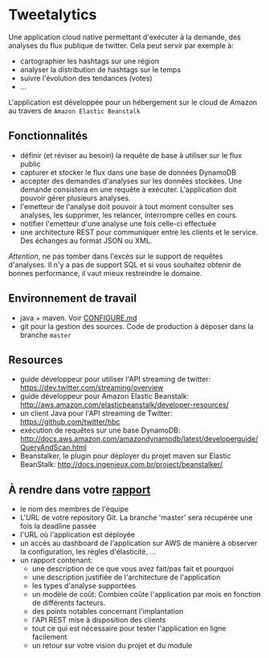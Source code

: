 # Tweetalytics

Une application cloud native permettant d'exécuter à la demande, des analyses du flux publique de twitter.
Cela peut servir par exemple à:
- cartographier les hashtags sur une région
- analyser la distribution de hashtags sur le temps
- suivre l'évolution des tendances (votes)
- ...

L'application est développée pour un hébergement sur le cloud de Amazon au travers de `Amazon Elastic Beanstalk`

## Fonctionnalités

- définir (et réviser au besoin) la requête de base à utiliser sur le flux public
- capturer et stocker le flux dans une base de données DynamoDB
- accepter des demandes d'analyses sur les données stockées. Une demande consistera en une requête à exécuter. L'application doit pouvoir gérer plusieurs analyses.
- l'emetteur de l'analyse doit pouvoir à tout moment consulter ses analyses, les supprimer, les relancer, interrompre celles en cours.
- notifier l'emetteur d'une analyse une fois celle-ci effectuée
- une architecture REST pour communiquer entre les clients et le service. Des échanges au format JSON ou XML.

_Attention_, ne pas tomber dans l'excès sur le support de requêtes d'analyses. Il n'y a pas de support SQL et si vous souhaitez obtenir de bonnes performance, il vaut mieux restreindre le domaine.

## Environnement de travail

- java + maven. Voir [CONFIGURE.md](CONFIGURE.md)
- git pour la gestion des sources. Code de production à déposer dans la branche `master`

## Resources

- guide développeur pour utiliser l'API streaming de twitter: https://dev.twitter.com/streaming/overview
- guide développeur pour Amazon Elastic Beanstalk: http://aws.amazon.com/elasticbeanstalk/developer-resources/
- un client Java pour l'API streaming de Twitter: https://github.com/twitter/hbc
- exécution de requêtes sur une base DynamoDB: http://docs.aws.amazon.com/amazondynamodb/latest/developerguide/QueryAndScan.html
- Beanstalker, le plugin pour déployer du projet maven sur Elastic BeanStalk: http://docs.ingenieux.com.br/project/beanstalker/

## À rendre dans votre [rapport](rapport.pdf)
- le nom des membres de l'équipe
- L'URL de votre repository Git. La branche 'master' sera récupérée une fois la deadline passée
- l'URL où l'application est déployée
- un accès au dashboard de l'application sur AWS de manière à observer la configuration, les règles d'élasticité, ...
- un rapport contenant:
  - une description de ce que vous avez fait/pas fait et pourquoi
  - une description justifiée de l'architecture de l'application
  - les types d'analyse supportées
  - un modèle de coût: Combien coûte l'application par mois en fonction de différents facteurs.
  - des points notables concernant l'implantation 
  - l'API REST mise à disposition des clients
  - tout ce qui est nécessaire pour tester l'application en ligne facilement
  - un retour sur votre vision du projet et du module
